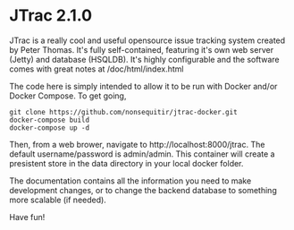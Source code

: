 # JTrac 2.1.0
JTrac is a really cool and useful opensource issue tracking system created by Peter Thomas.  It's fully self-contained, featuring it's own web server (Jetty) and database (HSQLDB).  It's highly configurable and the software comes with great notes at /doc/html/index.html

The code here is simply intended to allow it to be run with Docker and/or Docker Compose.  To get going,

```
git clone https://github.com/nonsequitir/jtrac-docker.git
docker-compose build
docker-compose up -d
```

Then, from a web brower, navigate to http://localhost:8000/jtrac.  The default username/password is admin/admin.  This container will create a presistent store in the data directory in your local docker folder.

The documentation contains all the information you need to make development changes, or to change the backend database to something more scalable (if needed).

Have fun!

